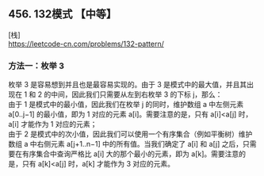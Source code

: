## 456. 132模式 【中等】    
[栈]     
https://leetcode-cn.com/problems/132-pattern/    

### 方法一：枚举 3     
枚举 3 是容易想到并且也是最容易实现的。由于 3 是模式中的最大值，并且其出现在 1 和 2 的中间，因此我们只需要从左到右枚举 3 的下标 j，那么：     
由于 1 是模式中的最小值，因此我们在枚举 j 的同时，维护数组 a 中左侧元素 a[0..j−1] 的最小值，即为 1 对应的元素 a[i]。需要注意的是，只有 a[i]<a[j] 时，a[i] 才能作为 1 对应的元素；    
由于 2 是模式中的次小值，因此我们可以使用一个有序集合（例如平衡树）维护数组 a 中右侧元素 a[j+1..n−1] 中的所有值。当我们确定了 a[i] 和 a[j] 之后，只需要在有序集合中查询严格比 a[i] 大的那个最小的元素，即为 a[k]。需要注意的是，只有 a[k]<a[j] 时，a[k] 才能作为 3 对应的元素。     



